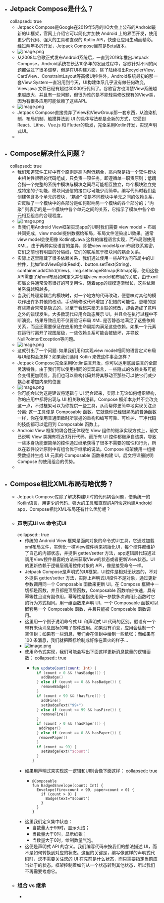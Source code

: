 - ## Jetpack Compose是什么？
  collapsed:: true
	- Jetpack Compose是Google在2019年5月的I/O大会上公布的Android最新的UI框架，官网上介绍它可以简化并加快 Android 上的界面开发，使用更少的代码、强大的工具和直观的 Kotlin API，快速让应用生动而精彩。经过两年多的开发，Jetpack Compose目前是Beta版本。
	- ![image.png](../assets/image_1684322252145_0.png)
	- 从2008年谷歌正式发布Android系统后，一直到2019年推出Jetpack Compose，Android系统在长达10多年的发展过程中，谷歌针对不同的问题都做过了很多调整，但是在UI构建方面，除了陆续推出RecyclerView、CardView、ConstraintLayout等高级UI控件外，Android系统最初的那一套View System一直沿用到今天，UI构建体系几乎没有做任何改变，View.java 文件已经有超过30000行代码了。谷歌官方也清楚View系统越来越庞大，并且有一些问题，但很为难的是不能轻易修改现有的View类，因为有很多应用可能依赖了这些API。
	- ![image.png](../assets/image_1684322268464_0.png)
	- Jetpack Compose直接抛弃了View和ViewGroup那一套东西，从渲染机制、布局机制、触摸算法到 UI 的具体写法都是全新的方式，它受到React、Litho、Vue.js 和 Flutter的启发，完全采用Kotlin开发，实现声明式UI。
	-
- ## Compose解决什么问题？
  collapsed:: true
	- 我们知道软件工程中有个原则是高内聚低耦合，高内聚是指一个软件模块由相关性很强的代码组成，只负责一项任务，即遵循单一职责原则；低耦合指一个完整的系统中模块与模块之间尽可能相互独立，每个模块独立完成特定的子功能，模块间通信的接口尽可能少而简单。编写代码时我们会创建包含多个单元的模块，“耦合” 便是不同模块中单元之间的依赖关系，它反映了一个模块中的各部分是如何影响另一个模块的各个部分的；“内聚” 则表示的是一个模块中各个单元之间的关系，它指示了模块中各个单元相互组合的合理程度。
	- ![image.png](../assets/image_1684322306701_0.png)
	- 当我们用Android View框架实现app的UI时我们需要 view model + 布局 共同完成，view model提供数据给布局，布局文件渲染出UI效果。通常view model会使用像 Kotlin或Java 这样的编程语言实现，而布局则使用 XML，由于两种实现语言的差异，即使view model与xml布局联系紧密，它们之前也有明显的分隔线，它们的联系属于模块间的耦合关系。
	- 实际上这里隐藏了很多依赖关系，我们通过使用一些API访问布局中的UI控件，比如findViewById(ResId)、button.setText(String)、container.addChild(View)、img.setImageBitmap(Bitmap)等，使用这些API需要了解xml布局如何定义并创建view model和布局的关联，由于xml布局文件通常没有很好的可复用性，随着app的规模逐渐增长，这些依赖关系将越积越多。
	- 当我们处理紧耦合的模块时，对一个地方的代码改动，便意味对其他的模块作出许多其他的改动，手动地修改代码增加了犯错的可能性。更糟的是有些耦合常常是隐式的，以至于看起来毫无关联的修改，却会造成了意料之外的错误发生。大多数现代应用会动态展示 UI，并且会在执行过程中不断演变。结果导致应用不仅要验证布局 XML 是否静态地满足了这些依赖关系，而且还需要保证在应用的生命周期内满足这些依赖。如果一个元素在运行时离开了视图层级，一些依赖关系可能会被破坏，并导致NullPointerException等问题。
	- ![image.png](../assets/image_1684322325237_0.png)
	- 这就引出了一个问题: 如果我们用和实现view model相同的语言定义布局与UI结构会怎样？如果我们选用 Kotlin 来做这件事会怎样？
	- Jetpack Compose完全采用Kotlin语言开发，你可以运用底层语言的全部灵活特性。由于我们可以使用相同的实现语言，一些隐式的依赖关系可能会变得更加明显，我们也可以重构代码并将其移动至那些可以使它们减少耦合和增加内聚的位置
	- ![image.png](../assets/image_1684322341823_0.png)
	- 你可能会以为这是建议将逻辑与 UI 混合起来，实际上无论如何组织架构，你的应用中都将出现与 UI 相关联的逻辑。Compose 框架本身并不会改变这一点，不过框架可以为你提供一些工具，从而帮你更简单地实现关注点分离: 这一工具便是 Composable 函数。它就像你已经很熟悉的普通函数一样，你在使用普通函数时所掌握的重构和编写可靠、可维护、干净代码的技能都可以运用到 Composable 函数上。
	- Android View 框架的耦合性还体现在 View 组件的继承实现方式上，前文已说明 View 类拥有将近3万行代码，而所有 UI 控件都继承自该类，导致一些本身功能很简单的控件通过继承获得了很多不需要的属性和行为，所以在软件设计原则中有组合优于继承的说法。Compose 框架使用一组接受数据并生成 UI 元素的 Composable 函数来构建 UI，后文将详细说明 Compose 的使用组合的优势。
	-
- ## Compose相比XML布局有啥优势？
	- Jetpack Compose库除了解决构建UI时的代码耦合问题，借助统一的Kotlin语言，用更少的代码、强大的工具和直观的API快速构建Android app，Compose相比XML布局还有什么优势呢？
	- ### 声明式UI vs 命令式UI
	  collapsed:: true
		- 传统的 Android View 框架是面向对象的命令式UI工具，它通过加载xml布局文件，实例化一棵View控件树来初始化UI，每个控件都维护了自己的内部状态，并提供 getter/setter 方法，app逻辑层代码通过调用View控件暴露的方法来获取View的状态或者更新View状态。UI的更新依赖于逻辑层调用控件对象的 API，像是接受命令一样。
		- Jetpack Compose是声明式的UI框架，UI控件是相对无状态的，不对外提供 getter/setter 方法，实际上声明式UI控件不是对象，通过更新参数调用同一个 Composable 函数来更新 UI。在 Compose 框架中一切都是函数，并且都是顶层函数，Composable 函数响应快速，具有幂等性且没有副作用，幂等性是指使用同一参数多次调用此函数时它的行为方式相同。用一组函数来声明 UI，一个 Composable 函数可以嵌套另一个 Composable 函数，并且只能被 Composable 函数调用。
		- 这里用一个例子说明命令式 UI 和声明式 UI 代码的区别。假设有一个带有未读消息图标的电子邮件应用。如果没有消息，应用会绘制一个空信封；如果有一些消息，我们会在信封中绘制一些纸张；而如果有 100 条消息，我们就把图标绘制成好像在着火的样子…
		- ![image.png](../assets/image_1684322414849_0.png)
		- 使用命令式实现，我们可能会写出下面这样更新消息数量的逻辑函数：
		  collapsed:: true
			- ```kotlin
			  fun updateCount(count: Int) {
			    if (count > 0 && !hasBadge()) {
			      addBadge()
			    } else if (count == 0 && hasBadge()) {
			      removeBadge()
			    }
			    if (count > 99 && !hasFire()) {
			      addFire()
			      setBadgeText("99+")
			    } else if (count <= 99 && hasFire()) {
			      removeFire()
			    }
			    if (count > 0 && !hasPaper()) {
			     addPaper()
			    } else if (count == 0 && hasPaper()) {
			     removePaper()
			    }
			    if (count <= 99) {
			      setBadgeText("$count")
			    }
			  }
			  ```
		- 如果用声明式来实现这一逻辑和UI则会像下面这样：
		  collapsed:: true
			- ```
			  @Composable
			  fun BadgedEnvelope(count: Int) {
			    Envelope(fire=count > 99, paper=count > 0) {
			      if (count > 0) {
			        Badge(text="$count")
			      }
			    }
			  }
			  ```
		- 这里我们定义集中状态：
			- 当数量大于99时，显示火焰；
			- 当数量大于0时，显示纸张；
			- 当数量大于0时，绘制数量气泡。
		- 这便是声明式 API 的含义。我们编写代码来按我们的想法描述 UI，而不是如何转换到对应的状态。这里的关键是，编写像这样的声明式代码时，您不需要关注您的 UI 在先前是什么状态，而只需要指定当前应当处于的状态。框架控制着如何从一个状态转到其他状态，所以我们不再需要考虑它。
	- ### 组合 vs 继承
		-